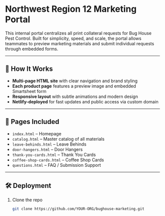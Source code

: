 # Northwest Region 12 Marketing Portal

This internal portal centralizes all print collateral requests for Bug House Pest Control. Built for simplicity, speed, and scale, the portal allows teammates to preview marketing materials and submit individual requests through embedded forms.

---

## 🔧 How It Works

- **Multi-page HTML site** with clear navigation and brand styling
- **Each product page** features a preview image and embedded Smartsheet form
- **Responsive layout** with subtle animations and modern design
- **Netlify-deployed** for fast updates and public access via custom domain

---

## 📄 Pages Included

- `index.html` – Homepage
- `catalog.html` – Master catalog of all materials
- `leave-behinds.html` – Leave Behinds
- `door-hangers.html` – Door Hangers
- `thank-you-cards.html` – Thank You Cards
- `coffee-shop-cards.html` – Coffee Shop Cards
- `questions.html` – FAQ / Submission Support

---

## 🛠 Deployment

1. Clone the repo  
   ```bash
   git clone https://github.com/YOUR-ORG/bughouse-marketing.git
